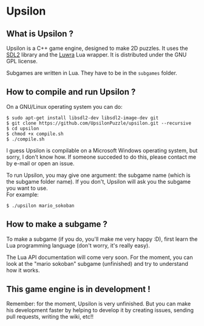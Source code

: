 # Upsilon

## What is Upsilon ?

Upsilon is a C++ game engine, designed to make 2D puzzles. It uses the [SDL2](http://libsdl.org/) library and the [Luwra](https://github.com/vapourismo/luwra) Lua wrapper. It is distributed under the GNU GPL license.

Subgames are written in Lua. They have to be in the `subgames` folder.

## How to compile and run Upsilon ?

On a GNU/Linux operating system you can do:  
```
$ sudo apt-get install libsdl2-dev libsdl2-image-dev git
$ git clone https://github.com/UpsilonPuzzle/upsilon.git --recursive
$ cd upsilon
$ chmod +x compile.sh
$ ./compile.sh
```

I guess Upsilon is compilable on a Microsoft Windows operating system, but sorry, I don't know how. If someone succeded to do this, please contact me by e-mail or open an issue.


To run Upsilon, you may give one argument: the subgame name (which is the subgame folder name). If you don't, Upsilon will ask you the subgame you want to use.  
For example:
```
$ ./upsilon mario_sokoban
```

## How to make a subgame ?

To make a subgame (if you do, you'll make me very happy :D), first learn the Lua programming language (don't worry, it's really easy).

The Lua API documentation will come very soon. For the moment, you can look at the "mario sokoban" subgame (unfinished) and try to understand how it works.

## This game engine is in development !

Remember: for the moment, Upsilon is very unfinished. But you can make his development faster by helping to develop it by creating issues, sending pull requests, writing the wiki, etc!!
